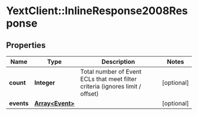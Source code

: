 # YextClient::InlineResponse2008Response

## Properties
Name | Type | Description | Notes
------------ | ------------- | ------------- | -------------
**count** | **Integer** | Total number of Event ECLs that meet filter criteria (ignores limit / offset) | [optional] 
**events** | [**Array&lt;Event&gt;**](Event.md) |  | [optional] 


